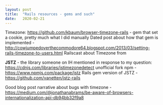 ```yaml
---
layout: post
title:  "Rails resources - gems and such"
date:   2020-02-21
---
```


Timezone:
https://github.com/kbaum/browser-timezone-rails - gem that set a cookie, pretty much what I did manually
Dated post about how that gem is implemented - http://cowjumpedoverthecommodore64.blogspot.com/2013/03/setting-rails-timezone-to-users.html
Railscast about Timezone from 

**JSTZ** - the library someone on IH mentioned in response to my question:
https://cdnjs.com/libraries/jstimezonedetect
unofficial fork npm - https://www.npmjs.com/package/jstz
Rails gem version of JSTZ - https://github.com/vanetten/jstz-rails

Good blog post narrative about bugs with timezone - https://medium.com/@jonathanabrams/be-aware-of-browsers-internationalization-api-db94bb32f9a8